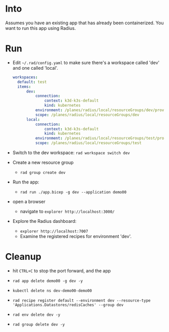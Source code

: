 # Into
Assumes you have an existing app that has already been containerized. 
You want to run this app using Radius.

# Run

- Edit `~/.rad/config.yaml` to make sure there's a workspace called 'dev' and one called 'local'.
  ```yaml
  workspaces:
    default: test
    items:
        dev:
            connection:
                context: k3d-k3s-default
                kind: kubernetes
            environment: /planes/radius/local/resourceGroups/dev/providers/Applications.Core/environments/dev
            scope: /planes/radius/local/resourceGroups/dev
        local:
            connection:
                context: k3d-k3s-default
                kind: kubernetes
            environment: /planes/radius/local/resourceGroups/test/providers/Applications.Core/environments/test
            scope: /planes/radius/local/resourceGroups/test
  ```


- Switch to the dev workspace:
  `rad workspace switch dev`

- Create a new resource group
  - `rad group create dev`
    
- Run the app:
  - `rad run ./app.bicep -g dev --application demo00`

- open a browser
    - navigate to `explorer http://localhost:3000/`

- Explore the Radius dashboard:
    - `explorer http://localhost:7007`
    - Examine the registered recipes for environment 'dev'.

# Cleanup
- hit `CTRL+C` to stop the port forward, and the app
- `rad app delete demo00 -g dev -y`
- `kubectl delete ns dev-demo00-demo00`

- `rad recipe register default --environment dev --resource-type 'Applications.Datastores/redisCaches' --group dev`
- `rad env delete dev -y`
- `rad group delete dev -y`